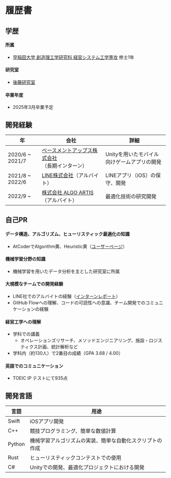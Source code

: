 # 履歴書

## 学歴 

#### 所属

- [早稲田大学 創造理工学研究科 経営システム工学専攻](http://www.mgmt.waseda.ac.jp/) 修士1年

#### 研究室

- [後藤研究室](http://www.it.mgmt.waseda.ac.jp/index.html)

#### 卒業年度

- 2025年3月卒業予定

## 開発経験

| 年 | 会社 | 詳細 |
| --- | ---- | ---- |
| 2020/6 ~ 2021/7 | [ベースメントアップス株式会社](https://basementapps.tokyo/)（長期インターン） | Unityを用いたモバイル向けゲームアプリの開発 |
| 2021/8 ~ 2022/6 | [LINE株式会社](https://linecorp.com/ja/)（アルバイト） | LINEアプリ（iOS）の保守、開発 |
| 2022/9 ~ | [株式会社 ALGO ARTIS](https://www.algo-artis.com/)（アルバイト） | 最適化技術の研究開発 |

## 自己PR

#### データ構造、アルゴリズム、ヒューリスティック最適化の知識
  - AtCoderでAlgorithm黄、Heuristic黄（[ユーザーページ](https://atcoder.jp/users/tishii24)）
#### 機械学習分野の知識
  - 機械学習を用いたデータ分析を主とした研究室に所属
#### 大規模なチームでの開発経験  
  - LINE社でのアルバイトの経験（[インターンレポート](https://engineering.linecorp.com/ja/blog/internship2021-ios-browser-ui/)）
  - GitHub Flowへの理解、コードの可読性への意識、チーム開発でのコミュニケーションの経験
#### 経営工学への理解
  - 学科での講義
    - オペレーションズリサーチ、メソッドエンジニアリング、施設・ロジスティクス計画、統計解析など
  - 学科内（約130人）で2番目の成績（GPA 3.68 / 4.00）
#### 英語でのコミュニケーション
  - TOEIC IP テストにて935点

## 開発言語

| 言語 | 用途 |
| --- | ---- |
| Swift | iOSアプリ開発 |
| C++ | 競技プログラミング、簡単な数値計算 |
| Python | 機械学習アルゴリズムの実装、簡単な自動化スクリプトの作成 |
| Rust | ヒューリスティックコンテストでの使用 |
| C# | Unityでの開発、最適化プロジェクトにおける開発 |
